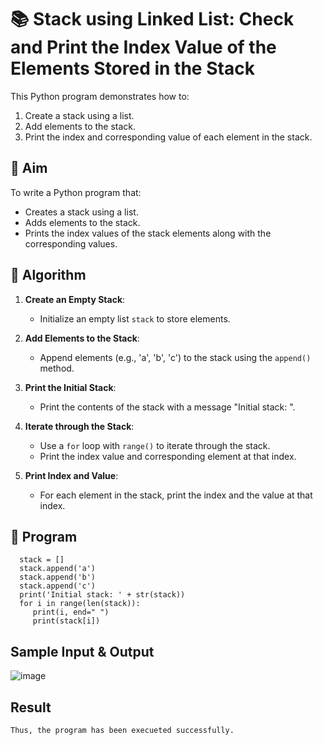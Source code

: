 # 📚 Stack using Linked List: Check and Print the Index Value of the Elements Stored in the Stack

This Python program demonstrates how to:
1. Create a stack using a list.
2. Add elements to the stack.
3. Print the index and corresponding value of each element in the stack.

## 🎯 Aim

To write a Python program that:
- Creates a stack using a list.
- Adds elements to the stack.
- Prints the index values of the stack elements along with the corresponding values.

## 🧠 Algorithm

1. **Create an Empty Stack**:
   - Initialize an empty list `stack` to store elements.

2. **Add Elements to the Stack**:
   - Append elements (e.g., 'a', 'b', 'c') to the stack using the `append()` method.

3. **Print the Initial Stack**:
   - Print the contents of the stack with a message "Initial stack: ".

4. **Iterate through the Stack**:
   - Use a `for` loop with `range()` to iterate through the stack.
   - Print the index value and corresponding element at that index.

5. **Print Index and Value**:
   - For each element in the stack, print the index and the value at that index.

## 📝 Program
```
  stack = []
  stack.append('a')
  stack.append('b')
  stack.append('c')
  print('Initial stack: ' + str(stack))
  for i in range(len(stack)):
     print(i, end=" ")
     print(stack[i])
```

## Sample Input & Output
![image](https://github.com/user-attachments/assets/7503f949-2568-44f8-aa65-64ce035b6411)

## Result
```
Thus, the program has been execueted successfully.
```
